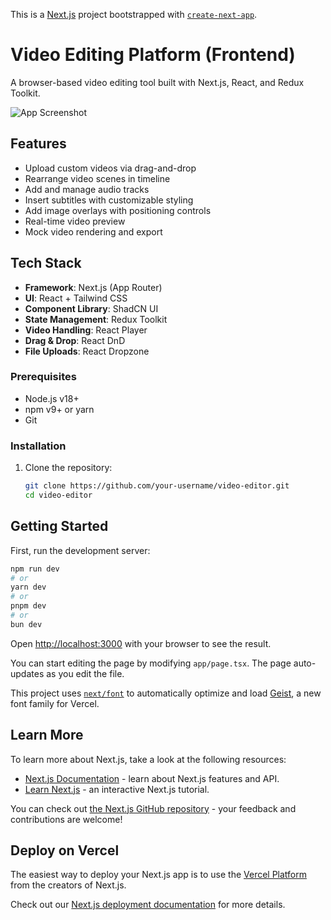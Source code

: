This is a [Next.js](https://nextjs.org) project bootstrapped with [`create-next-app`](https://nextjs.org/docs/app/api-reference/cli/create-next-app).

# Video Editing Platform (Frontend)

A browser-based video editing tool built with Next.js, React, and Redux Toolkit.

![App Screenshot](/public/screenshot.png)

## Features

- Upload custom videos via drag-and-drop
- Rearrange video scenes in timeline
- Add and manage audio tracks
- Insert subtitles with customizable styling
- Add image overlays with positioning controls
- Real-time video preview
- Mock video rendering and export

## Tech Stack

- **Framework**: Next.js (App Router)
- **UI**: React + Tailwind CSS
- **Component Library**: ShadCN UI
- **State Management**: Redux Toolkit
- **Video Handling**: React Player
- **Drag & Drop**: React DnD
- **File Uploads**: React Dropzone

### Prerequisites

- Node.js v18+
- npm v9+ or yarn
- Git

### Installation

1. Clone the repository:
   ```bash
   git clone https://github.com/your-username/video-editor.git
   cd video-editor

## Getting Started

First, run the development server:

```bash
npm run dev
# or
yarn dev
# or
pnpm dev
# or
bun dev
```


Open [http://localhost:3000](http://localhost:3000) with your browser to see the result.

You can start editing the page by modifying `app/page.tsx`. The page auto-updates as you edit the file.

This project uses [`next/font`](https://nextjs.org/docs/app/building-your-application/optimizing/fonts) to automatically optimize and load [Geist](https://vercel.com/font), a new font family for Vercel.

## Learn More

To learn more about Next.js, take a look at the following resources:

- [Next.js Documentation](https://nextjs.org/docs) - learn about Next.js features and API.
- [Learn Next.js](https://nextjs.org/learn) - an interactive Next.js tutorial.

You can check out [the Next.js GitHub repository](https://github.com/vercel/next.js) - your feedback and contributions are welcome!

## Deploy on Vercel

The easiest way to deploy your Next.js app is to use the [Vercel Platform](https://vercel.com/new?utm_medium=default-template&filter=next.js&utm_source=create-next-app&utm_campaign=create-next-app-readme) from the creators of Next.js.

Check out our [Next.js deployment documentation](https://nextjs.org/docs/app/building-your-application/deploying) for more details.
